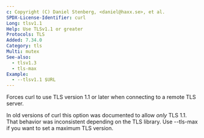 ```yaml
---
c: Copyright (C) Daniel Stenberg, <daniel@haxx.se>, et al.
SPDX-License-Identifier: curl
Long: tlsv1.1
Help: Use TLSv1.1 or greater
Protocols: TLS
Added: 7.34.0
Category: tls
Multi: mutex
See-also:
  - tlsv1.3
  - tls-max
Example:
  - --tlsv1.1 $URL
---
```


Forces curl to use TLS version 1.1 or later when connecting to a remote TLS server.

In old versions of curl this option was documented to allow _only_ TLS 1.1.
That behavior was inconsistent depending on the TLS library. Use --tls-max if
you want to set a maximum TLS version.
